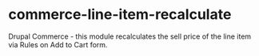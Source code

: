 # commerce-line-item-recalculate
Drupal Commerce - this module recalculates the sell price of the line item via Rules on Add to Cart form.
